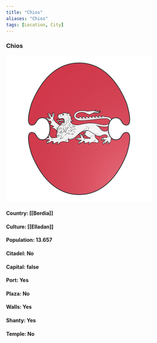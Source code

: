 ```yaml
---
title: "Chios"
aliases: "Chios"
tags: [Location, City]
---
```

### Chios
![](attachment/ae8579873e0ca1db8a8a2bba558fc780.svg)

#### Country: [[Berdia]]

#### Culture: [[Elladan]]

#### Population: 13.657

#### Citadel: No

#### Capital: false

#### Port: Yes

#### Plaza: No

#### Walls: Yes

#### Shanty: Yes

#### Temple: No

